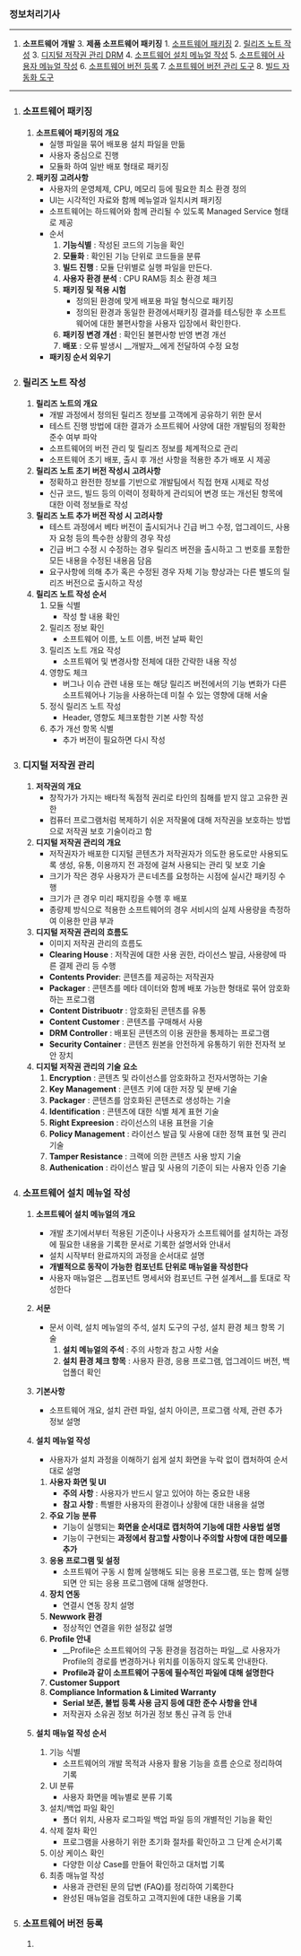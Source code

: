 ### 정보처리기사

---

1. __소프트웨어 개발__
	3. __제품 소프트웨어 패키징__
		1. [소프트웨어 패키징](#소프트웨어-패키징)
		2. [릴리즈 노트 작성](#릴리즈-노트-작성)
		3. [디지털 저작권 관리 DRM](#디지털-저작권-관리-DRM)
		4. [소프트웨어 설치 메뉴얼 작성](#소프트웨어-설치-메뉴얼-작성)
		5. [소프트웨어 사용자 메뉴얼 작성](#소프트웨어-사용자-메뉴얼-작성)
		6. [소프트웨어 버전 등록](#소프트웨어-버전-등록)
		7. [소프트웨어 버전 관리 도구](#소프트웨어-버전-관리-도구)
		8. [빌드 자동화 도구](#빌드-자동화-도구)

---

1. ### 소프트웨어 패키징

	1. __소프트웨어 패키징의 개요__
		* 실행 파일을 묶어 배포용 설치 파일을 만듦
		* 사용자 중심으로 진행
		* 모듈화 하여 일반 배포 형태로 패키징
	2. __패키징 고려사항__
		* 사용자의 운영체제, CPU, 메모리 등에 필요한 최소 환경 정의 
		* UI는 시각적인 자료와 함께 메뉴얼과 일치시켜 패키징
		* 소프트웨어는 하드웨어와 함께 관리될 수 있도록 Managed Service 형태로 제공
		* 순서
			1. __기능식별__  : 작성된 코드의 기능을 확인
			2. __모듈화__ : 확인된 기능 단위로 코드들을 분류
			3. __빌드 진행__ : 모듈 단위별로 실행 파일을 만든다.
			4. __사용자 환경 분석__ : CPU RAM등 최소 환경 체크
			5. __패키징 및 적용 시험__
				* 정의된 환경에 맞게 배포용 파일 형식으로 패키징
				* 정의된 환경과 동일한 환경에서패키징 결과를 테스팅한 후 소프트웨어에 대한 불편사항을 사용자 입장에서 확인한다.
			6. __패키징 변경 개선__ : 확인된 불편사항 반영 변경 개선
			7. __배포__ : 오류 발생시 __개발자__에게 전달하여 수정 요청
		* __패키징 순서 외우기__

2. ### 릴리즈 노트 작성

	1. __릴리즈 노트의 개요__
		* 개발 과정에서 정의된 릴리즈 정보를 고객에게 공유하기 위한 문서
		* 테스트 진행 방법에 대한 결과가 소프트웨어 사양에 대한 개발팀의 정확한 준수 여부 파악
		* 소프트웨어의 버전 관리 및 릴리즈 정보를 체계적으로 관리
		* 소프트웨어 초기 배포, 출시 후 개선 사항을 적용한 추가 배포 시 제공 
	2. __릴리즈 노트 초기 버전 작성시 고려사항__
		* 정확하고 완전한 정보를 기반으로 개발팀에서 직접 현재 시제로 작성
		* 신규 코드, 빌드 등의 이력이 정확하게 관리되어 변경 또는 개선된 항목에 대한 이력 정보들로 작성
	3. __릴리즈 노트 추가 버전 작성 시 고려사항__
		* 테스트 과정에서 베타 버전이 출시되거나 긴급 버그 수정, 업그레이드, 사용자 요청 등의 특수한 상황의 경우 작성
		* 긴급 버그 수정 시 수정하는 경우 릴리즈 버전을 출시하고 그 번호를 포함한 모든 내용을 수정된 내용음 담음
		* 요구사항에 의해 추가 혹은 수정된 경우 자체 기능 향상과는 다른 별도의 릴리즈 버전으로 출시하고 작성
	4. __릴리즈 노트 작성 순서__
		1. 모듈 식별 
			* 작성 할 내용 확인
		2. 릴리즈 정보 확인
			* 소프트웨어 이름, 노트 이름, 버전 날짜 확인
		3. 릴리즈 노트 개요 작성
			* 소프트웨어 및 변경사항 전체에 대한 간략한 내용 작성
		4. 영향도 체크
			* 버그나 이슈 관련 내용 또는 해당 릴리즈 버전에서의 기능 변화가 다른 소프트웨어나 기능을 사용하는데 미칠 수 있는 영향에 대해 서술
		5. 정식 릴리즈 노트 작성
			* Header, 영향도 체크포함한 기본 사항 작성
		6. 추가 개선 항목 식별
			* 추가 버전이 필요하면 다시 작성

3. ### 디지털 저작권 관리

	1. __저작권의 개요__
		* 창작가가 가지는 배타적 독점적 권리로 타인의 침해를 받지 않고 고유한 권한
		* 컴퓨터 프로그램처럼 복제하기 쉬운 저작물에 대해 저작권을 보호하는 방법으로 저작권 보호 기술이라고 함 
	2. __디지털 저작권 관리의 개요__
		* 저작권자가 배포한 디지털 콘텐츠가 저작권자가 의도한 용도로만 사용되도록 생성, 유통, 이용까지 전 과정에 걸쳐 사용되는 관리 및 보호 기술
		* 크기가 작은 경우 사용자가 콘ㅌ네츠를 요청하는 시점에 실시간 패키징 수행
		* 크기가 큰 경우 미리 패지킹을 수행 후 배포
		* 종량제 방식으로 적용한 소프트웨어의 경우 서비시의 실제 사용량을 측정하여 이용한 만큼 부과
	3. __디지털 저작권 관리의 흐름도__
		* 이미지 저작권 관리의 흐름도
		* __Clearing House__ : 저작권에 대한 사용 권한, 라이선스 발급, 사용량에 따른 결제 관리 등 수행
		* __Contents Provider__: 콘텐츠를 제공하는 저작권자
		* __Packager__ : 콘텐츠를 메타 데이터와 함께 배포 가능한 형태로 묶어 암호화하는 프로그램
		* __Content Distribuotr__ : 암호화된 콘텐츠를 유통
		* __Content Customer__ : 콘텐츠를 구매해서 사용
		* __DRM Controller__ : 배포된 콘텐츠의 이용 권한을 통제하는 프로그램
		* __Security Container__ : 콘텐츠 원본을 안전하게 유통하기 위한 전자적 보안 장치
	4. __디지털 저작권 관리의 기술 요소__
		1. __Encryption__ : 콘텐츠 및 라이선스를 암호화하고 전자서명하는 기술
		2. __Key Management__ : 콘텐츠 키에 대한 저장 및 분배 기술
		3. __Packager__ : 콘텐츠를 암호화된 콘텐츠로 생성하는 기술 
		4. __Identification__ : 콘텐츠에 대한 식별 체계 표현 기술
		5. __Right Expreesion__ : 라이선스의 내용 표현을 기술
		6. __Policy Management__ : 라이선스 발급 및 사용에 대한 정책 표현 및 관리 기술
		7. __Tamper Resistance__ : 크랙에 의한 콘텐츠 사용 방지 기술
		8. __Authenication__ : 라이선스 발급 및 사용의 기준이 되는 사용자 인증 기술

4. ### 소프트웨어 설치 메뉴얼 작성 

	1. __소프트웨어 설치 메뉴얼의 개요__

		* 개발 초기에서부터 적용된 기준이나 사용자가 소프트웨어를 설치하는 과정에 필요한 내용을 기록한 문서로 기록한 설명서와 안내서
		* 설치 시작부터 완료까지의 과정을 순서대로 설명
		* __개별적으로 동작이 가능한 컴포넌트 단위로 매뉴얼을 작성한다__
		* 사용자 매뉴얼은 __컴포넌트 명세서와 컴포넌트 구현 설계서__를 토대로 작성한다

	2. __서문__

		* 문서 이력, 설치 메뉴얼의 주석, 설치 도구의 구성, 설치 환경 체크 항목 기술
			1. __설치 메뉴얼의 주석__ : 주의 사항과 참고 사항 서술
			2. __설치 환경 체크 항목__ : 사용자 환경, 응용 프로그램, 업그레이드 버전, 백업폴더 확인

	3. __기본사항__

		* 소프트웨어 개요, 설치 관련 파일, 설치 아이콘, 프로그램 삭제, 관련 추가 정보 설명

	4. __설치 메뉴얼 작성__

		* 사용자가 설치 과정을 이해하기 쉽게 설치 화면을 누락 없이 캡처하여 순서대로 설명

		1. __사용자 화면 및 UI__
			* __주의 사항__ : 사용자가 반드시 알고 있어야 하는 중요한 내용
			* __참고 사항__ : 특별한 사용자의 환경이나 상황에 대한 내용을 설명
		2. __주요 기능 분류__
			* 기능이 실행되는 __화면을 순서대로 캡처하여 기능에 대한 사용법 설명__
			* 기능이 구현되는 __과정에서 참고할 사항이나 주의할 사항에 대한 메모를 추가__
		3. __응용 프로그램 및 설정__
			* 소프트웨어 구동 시 함께 실행해도 되는 응용 프로그램, 또는 함께 실행되면 안 되는 응용 프로그램에 대해 설명한다. 
		4. __장치 연동__
			* 연결시 연동 장치 설명
		5. __Newwork 환경__
			* 정상적인 연결을 위한 설정값 설명
		6. __Profile 안내__
			* __Profile은 소프트웨어의 구동 환경을 점검하는 파일__로 사용자가 Profile의 경로를 변경하거나 위치를 이동하지 않도록 안내한다.
			* __Profile과 같이 소프트웨어 구동에 필수적인 파일에 대해 설명한다__
		7. __Customer Support__
		8. __Compliance Information & Limited Warranty__
			* __Serial 보존, 불법 등록 사용 금지 등에 대한 준수 사항을 안내__
			* 저작권자 소유권 정보 허가권 정보 통신 규격 등 안내

	5. __설치 매뉴얼 작성 순서__

		1. 기능 식별
			* 소프트웨어의 개발 목적과 사용자 활용 기능을 흐름 순으로 정리하여 기록
		2. UI 분류
			* 사용자 화면을 메뉴별로 분류 기록
		3. 설치/백업 파일 확인
			* 폴더 위치, 사용자 로그파일 백업 파일 등의 개별적인 기능을 확인
		4. 삭제 절차 확인
			* 프로그램을 사용하기 위한 초기화 절차를 확인하고 그 단계 순서기록
		5. 이상 케이스 확인
			* 다양한 이상 Case를 만들어 확인하고 대처법 기록
		6. 최종 매뉴얼 작성
			* 사용과 관련된 문의 답변 (FAQ)를 정리하여 기록한다
			* 완성된 매뉴얼을 검토하고 고객지원에 대한 내용을 기록

5. ### 소프트웨어 버전 등록

	1. 
